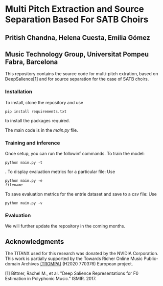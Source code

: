 <h1>Multi Pitch Extraction and Source Separation Based For SATB Choirs</h1>

<h2>Pritish Chandna, Helena Cuesta, Emilia Gómez</h2>

<h2>Music Technology Group, Universitat Pompeu Fabra, Barcelona</h2>

This repository contains the source code for multi-pitch extration, based on DeepSalience[1] and for source separation for the case of SATB choirs.

<h3>Installation</h3>
To install, clone the repository and use <pre><code>pip install requirements.txt </code></pre> to install the packages required.

 The main code is in the *main.py* file.  
 

<h3>Training and inference</h3>


Once setup, you can run the followinf commands. To train the model: <pre><code>python main.py -t</code></pre>. To display evaluation metrics for a particular file:
Use <pre><code>python main.py -e <i>filename</i></code></pre> 
To save evaluation metrics for the entrie dataset and save to a csv file:
Use <pre><code>python main.py -v </code></pre> 

<h3>Evaluation</h3> 


 We will further update the repository in the coming months. 


<h2>Acknowledgments</h2>
The TITANX used for this research was donated by the NVIDIA Corporation. This work is partially supported by the Towards Richer Online Music Public-domain Archives <a href="https://trompamusic.eu/" rel="nofollow">(TROMPA)</a> (H2020 770376) European project.

[1] Bittner, Rachel M., et al. "Deep Salience Representations for F0 Estimation in Polyphonic Music." ISMIR. 2017.

